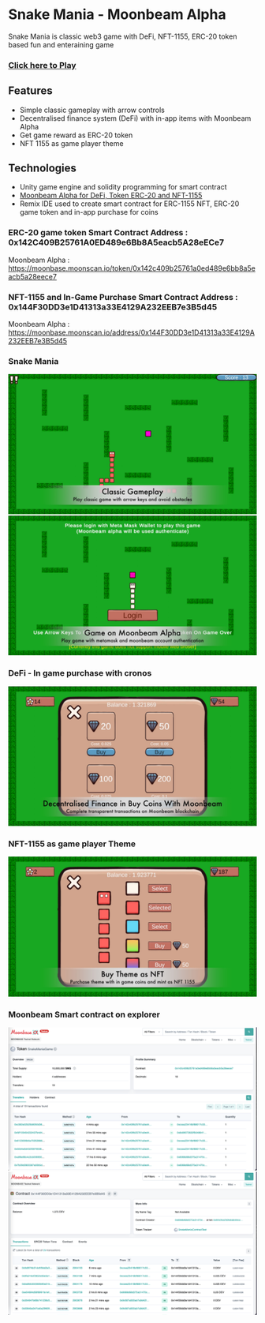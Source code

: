 # Snake Mania - Moonbeam Alpha
Snake Mania is classic web3 game with DeFi, NFT-1155, ERC-20 token based fun and enteraining game

### [Click here to Play](https://www.thundergamestudio.com/moonbeamsnakemania/)

## Features
* Simple classic gameplay with arrow controls
* Decentralised finance system (DeFi) with in-app items with Moonbeam Alpha
* Get game reward as ERC-20 token
* NFT 1155 as game player theme


## Technologies
- Unity game engine and solidity programming for smart contract
- [Moonbeam Alpha for DeFi, Token ERC-20 and NFT-1155](https://github.com/MoonBeamHack/Snake-Mania/blob/main/MoonBeam.md)
- Remix IDE used to create smart contract for ERC-1155 NFT, ERC-20 game token and in-app purchase for coins

### ERC-20 game token Smart Contract Address : 0x142C409B25761A0ED489e6Bb8A5eacb5A28eECe7
Moonbeam Alpha : https://moonbase.moonscan.io/token/0x142c409b25761a0ed489e6bb8a5eacb5a28eece7

### NFT-1155 and In-Game Purchase Smart Contract Address : 0x144F30DD3e1D41313a33E4129A232EEB7e3B5d45
Moonbeam Alpha : https://moonbase.moonscan.io/address/0x144F30DD3e1D41313a33E4129A232EEB7e3B5d45


### Snake Mania
![Snake Mania Game](/SM_Images/MoonbeamSnakeMania2.jpg)
![Snake Mania Game](/SM_Images/MoonbeamSnakeMania3.jpg)

### DeFi - In game purchase with cronos
![Snake Mania Game](/SM_Images/MoonbeamSnakeMania5.jpg)

### NFT-1155 as game player Theme
![Snake Mania Game](/SM_Images/MoonbeamSnakeMania1.jpg)

### Moonbeam Smart contract on explorer
![Snake Mania Game](/SM_Images/SM_01.png)
![Snake Mania Game](/SM_Images/SM_02.png)






